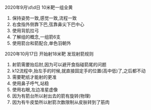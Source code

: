 2020年9月\d\d日 10米靶一组全黄
1. 保持姿势一致,感觉一致,流程一致
2. 右食指外侧靠下巴,弦靠鼻尖下巴中心
3. 使用背肌拉弓
4. 了解组的概念,一组箭6支
5. 使用箭台和箭配合,单色羽朝外

2020年10月17日 开始射18米靶
发现射箭规则  
1. 射箭需要抬后肘,因为可以避开食指碰箭尾的问题
2. k12流程中,抬左手的时候,就直接固定手的位置(高中低)了,之后都不动
3. 需要靶纸才能射的更准
4. 使用鼻子呼气,站稳
5. 使用右眼,左边准星虚像
6. 因为有箭台所以射出去的箭有旋转(物理)
7. 因为有牛皮垫所以射箭次数限制从皮肤转到了筋肉
   